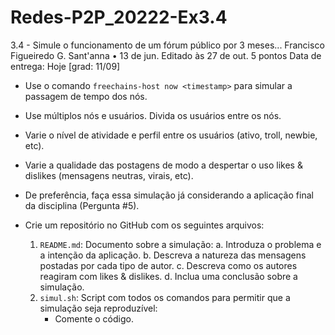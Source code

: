 # Redes-P2P_20222-Ex3.4
3.4 - Simule o funcionamento de um fórum público por 3 meses...
Francisco Figueiredo G. Sant'anna
•
13 de jun. Editado às 27 de out.
5 pontos
Data de entrega: Hoje
[grad: 11/09]

- Use o comando `freechains-host now <timestamp>` para simular a passagem de tempo dos nós.
- Use múltiplos nós e usuários. Divida os usuários entre os nós.
- Varie o nível de atividade e perfil entre os usuários (ativo, troll, newbie, etc).
- Varie a qualidade das postagens de modo a despertar o uso likes & dislikes (mensagens neutras, virais, etc).
- De preferência, faça essa simulação já considerando a aplicação final da disciplina (Pergunta #5).

- Crie um repositório no GitHub com os seguintes arquivos:
    1. `README.md`: Documento sobre a simulação:
        a. Introduza o problema e a intenção da aplicação.
        b. Descreva a natureza das mensagens postadas por cada tipo de autor.
        c. Descreva como os autores reagiram com likes & dislikes.
        d. Inclua uma conclusão sobre a simulação.
    2. `simul.sh`: Script com todos os comandos para permitir que a simulação seja reproduzível:
        - Comente o código.
